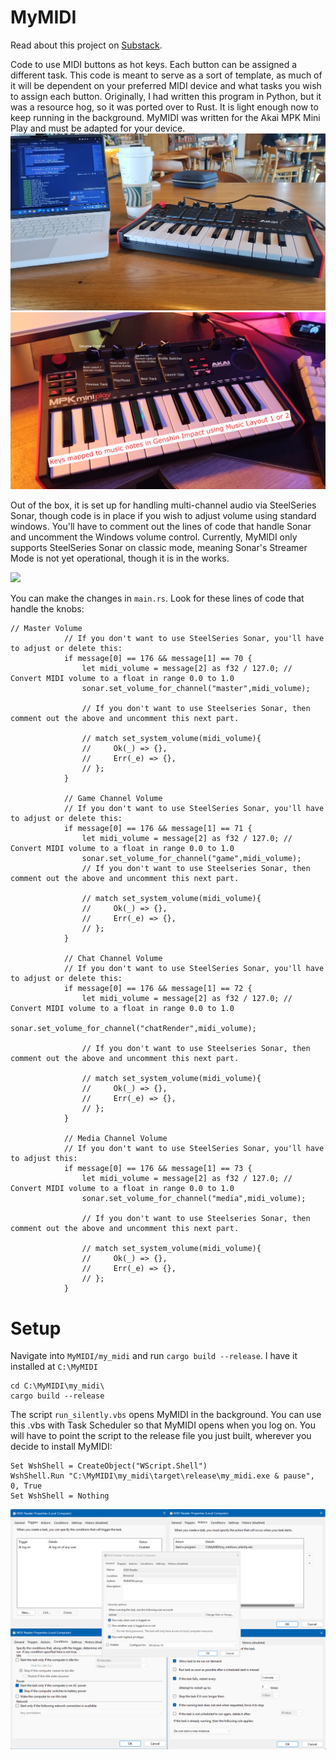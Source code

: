 # MyMIDI
Read about this project on [Substack](https://alshival.substack.com/p/a-coders-guide-to-midi-driven-hotkeys).

Code to use MIDI buttons as hot keys. Each button can be assigned a different task. This code is meant to serve as a sort of template, as much of it will be dependent on your preferred MIDI device and what tasks you wish to assign each button.
Originally, I had written this program in Python, but it was a resource hog, so it was ported over to Rust. It is light enough now to keep running in the background. MyMIDI was written for the Akai MPK Mini Play and must be adapted for your device.
<img src="https://github.com/alshival/MyMIDI/blob/main/media/IMG_20240406_140035397.jpg">
<img src="https://github.com/alshival/MyMIDI/blob/main/media/IMG_20240405_1927445722.jpg">

Out of the box, it is set up for handling multi-channel audio via SteelSeries Sonar, though code is in place if you wish to adjust volume using standard windows. You'll have to comment out the lines of code that handle Sonar and uncomment the Windows volume control. Currently, MyMIDI only supports SteelSeries Sonar on classic mode, meaning Sonar's Streamer Mode is not yet operational, though it is in the works.

<img src="https://github.com/alshival/MyMIDI/blob/main/media/demo.gif">

You can make the changes in `main.rs`. Look for these lines of code that handle the knobs:
```
// Master Volume
            // If you don't want to use SteelSeries Sonar, you'll have to adjust or delete this:
            if message[0] == 176 && message[1] == 70 {
                let midi_volume = message[2] as f32 / 127.0; // Convert MIDI volume to a float in range 0.0 to 1.0
                sonar.set_volume_for_channel("master",midi_volume);

                // If you don't want to use Steelseries Sonar, then comment out the above and uncomment this next part.

                // match set_system_volume(midi_volume){
                //     Ok(_) => {},
                //     Err(_e) => {},
                // };
            }

            // Game Channel Volume
            // If you don't want to use SteelSeries Sonar, you'll have to adjust or delete this:
            if message[0] == 176 && message[1] == 71 {
                let midi_volume = message[2] as f32 / 127.0; // Convert MIDI volume to a float in range 0.0 to 1.0
                sonar.set_volume_for_channel("game",midi_volume);
                // If you don't want to use Steelseries Sonar, then comment out the above and uncomment this next part.

                // match set_system_volume(midi_volume){
                //     Ok(_) => {},
                //     Err(_e) => {},
                // };
            }

            // Chat Channel Volume
            // If you don't want to use SteelSeries Sonar, you'll have to adjust or delete this:
            if message[0] == 176 && message[1] == 72 {
                let midi_volume = message[2] as f32 / 127.0; // Convert MIDI volume to a float in range 0.0 to 1.0
                sonar.set_volume_for_channel("chatRender",midi_volume);

                // If you don't want to use Steelseries Sonar, then comment out the above and uncomment this next part.

                // match set_system_volume(midi_volume){
                //     Ok(_) => {},
                //     Err(_e) => {},
                // };
            }

            // Media Channel Volume
            // If you don't want to use SteelSeries Sonar, you'll have to adjust this:
            if message[0] == 176 && message[1] == 73 {
                let midi_volume = message[2] as f32 / 127.0; // Convert MIDI volume to a float in range 0.0 to 1.0
                sonar.set_volume_for_channel("media",midi_volume);

                // If you don't want to use Steelseries Sonar, then comment out the above and uncomment this next part.

                // match set_system_volume(midi_volume){
                //     Ok(_) => {},
                //     Err(_e) => {},
                // };
            }
```

# Setup

Navigate into `MyMIDI/my_midi` and run `cargo build --release`. I have it installed at `C:\MyMIDI`

```
cd C:\MyMIDI\my_midi\
cargo build --release
```

The script `run_silently.vbs` opens MyMIDI in the background. You can use this .vbs with Task Scheduler so that MyMIDI opens when you log on. You will have to point the script to the release file you just built, wherever you decide to install MyMIDI:
```
Set WshShell = CreateObject("WScript.Shell")
WshShell.Run "C:\MyMIDI\my_midi\target\release\my_midi.exe & pause", 0, True
Set WshShell = Nothing
```
<img src="https://github.com/alshival/MyMIDI/blob/main/media/Screenshot%202024-04-06%20194707.png">
